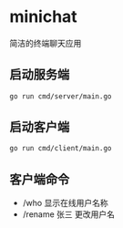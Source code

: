 # minichat

简洁的终端聊天应用

## 启动服务端
```bash
go run cmd/server/main.go
```

## 启动客户端
```bash
go run cmd/client/main.go
```

## 客户端命令
- /who 
    显示在线用户名称
- /rename 张三
    更改用户名 

